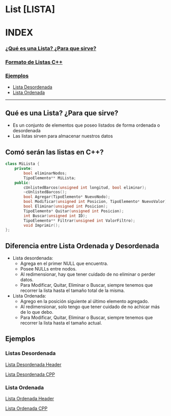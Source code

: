 # List [LISTA]
# INDEX
### [¿Qué es una Lista? ¿Para que sirve?](#qué-es-una-lista-para-que-sirve)
### [Formato de Listas C++](#comó-serán-las-listas-en-c)
### [Ejemplos](#ejemplos)
* [Lista Desordenada](#listas-desordenada)
* [Lista Ordenada](#lista-ordenada)

---

## Qué es una Lista? ¿Para que sirve?
* Es un conjunto de elementos que poseo listados de forma ordenada o desordenada
* Las listas sirven para almacenar nuestros datos 

## Comó serán las listas en C++?
```cpp
class MiLista {
    private:
		bool eliminarNodos;
		TipoElemento** MiLista;
	public:
		cUnlistedBarcos(unsigned int longitud, bool eliminar);
		~cUnlistedBarcos();
		bool Agregar(TipoElemento* NuevoNodo);
		bool Modificar(unsigned int Posicion, TipoElemento* NuevoValor);
		bool Eliminar(unsigned int Posicion);
		TipoElemento* Quitar(unsigned int Posicion);
		int Buscar(unsigned int ID);
		TipoElemento** Filtrar(unsigned int ValorFiltro);
		void Imprimir();
};
```

## Diferencia entre Lista Ordenada y Desordenada
* Lista desordenada:
    *   Agrega en el primer NULL que encuentra.
    *   Posee NULLs entre nodos.
    *   Al redimensionar, hay que tener cuidado de no eliminar o perder datos.
    *   Para Modificar, Quitar, Eliminar o Buscar, siempre tenemos que recorrer la lista hasta el tamaño total de la misma.
* Lista Ordenada:
    *   Agrego en la posición siguiente al último elemento agregado.
    *   Al redimensionar, solo tengo que tener cuidado de no achicar más de lo que debo.
    *   Para Modificar, Quitar, Eliminar o Buscar, siempre tenemos que recorrer la lista hasta el tamaño actual.

## Ejemplos
### Listas Desordenada
[Lista Desordenada Header](Lista_ct.h)

[Lista Desordenada CPP](Lista_ct.cpp)
### Lista Ordenada
[Lista Ordenada Header](Lista_ca.h)

[Lista Ordenada CPP](Lista_ca.cpp)